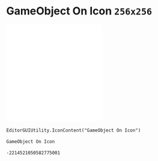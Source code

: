 # GameObject On Icon `256x256`
<img src="/img/GameObject%20On%20Icon.png" width=256 height=256>

``` CSharp
EditorGUIUtility.IconContent("GameObject On Icon")
```
```
GameObject On Icon
```
```
-2214521050582775001
```
